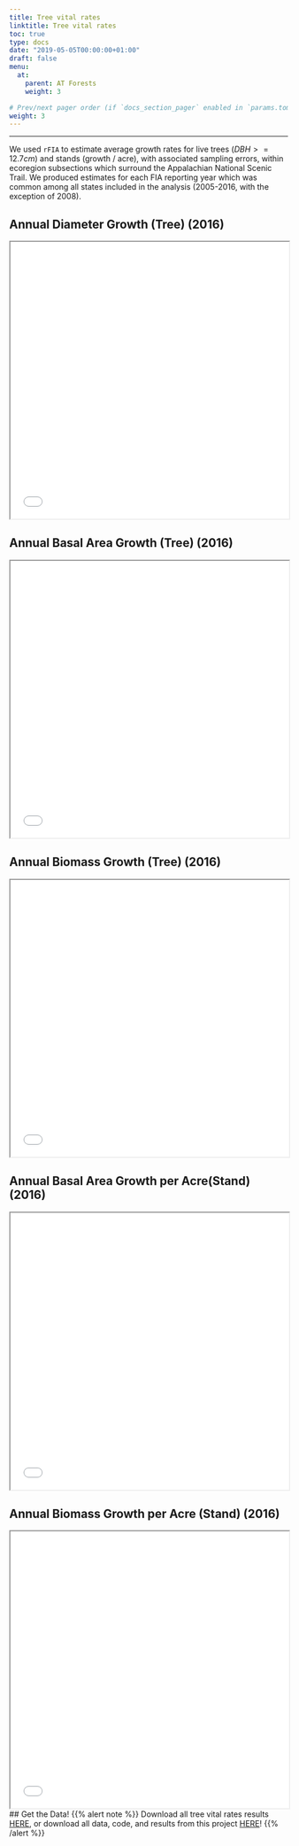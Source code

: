 ```yaml
---
title: Tree vital rates
linktitle: Tree vital rates
toc: true
type: docs
date: "2019-05-05T00:00:00+01:00"
draft: false
menu:
  at:
    parent: AT Forests
    weight: 3

# Prev/next pager order (if `docs_section_pager` enabled in `params.toml`)
weight: 3
---
```


___
We used `rFIA` to estimate average growth rates for live trees ($DBH >= 12.7 cm$) and stands (growth / acre), with associated sampling errors, within ecoregion subsections which surround the Appalachian National Scenic Trail. We produced estimates for each FIA reporting year which was common among all states included in the analysis (2005-2016, with the exception of 2008).

## Annual Diameter Growth (Tree) (2016)
<iframe seamless src="/img/DIA_GROW.html" width="100%" height="500"></iframe>

## Annual Basal Area Growth (Tree) (2016)
<iframe seamless src="/img/BA_GROW.html" width="100%" height="500"></iframe>

## Annual Biomass Growth (Tree) (2016)
<iframe seamless src="/img/BIO_GROW.html" width="100%" height="500"></iframe>

## Annual Basal Area Growth per Acre(Stand) (2016)
<iframe seamless src="/img/BAA_GROW.html" width="100%" height="500"></iframe>

## Annual Biomass Growth per Acre (Stand) (2016)
<iframe seamless src="/img/BIO_GROW_AC.html" width="100%" height="500"></iframe>


<br> 
## Get the Data!  
{{% alert note %}}
Download all tree vital rates results <a href="/files/vitalRates.zip" target="_blank">HERE</a>, or download all data, code, and results from this project <a href="/files/AT_Summary.zip" target="_blank">HERE</a>!
{{% /alert %}}
  
